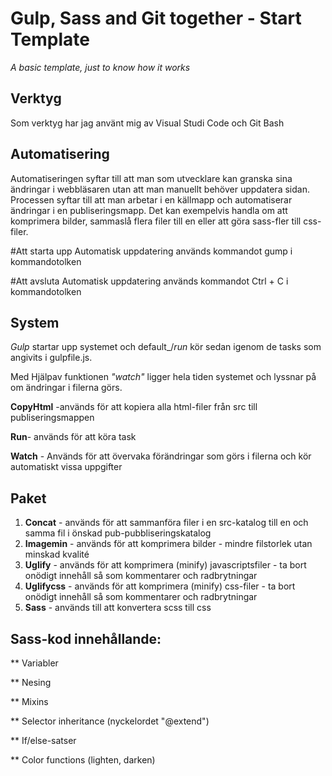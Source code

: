 # Gulp, Sass and Git together - Start Template
_A basic template, just to know how it works_

## Verktyg
Som verktyg har jag använt mig av Visual Studi Code och Git Bash

## Automatisering
Automatiseringen syftar till att man som utvecklare kan granska sina ändringar i webbläsaren utan att man manuellt behöver uppdatera sidan. Processen syftar till att man arbetar i en källmapp och automatiserar ändringar i en publiseringsmapp. Det kan exempelvis handla om att komprimera bilder, sammaslå flera filer till en eller att göra sass-fler till css-filer.

#Att starta upp Automatisk uppdatering används kommandot gump i kommandotolken

#Att avsluta Automatisk uppdatering används kommandot Ctrl + C i kommandotolken

## System
_Gulp_ startar upp systemet och default_/_run_ kör sedan igenom de tasks som angivits i gulpfile.js.

Med Hjälpav funktionen _"watch"_ ligger hela tiden systemet och lyssnar på om ändringar i filerna görs. 

**CopyHtml** -används för att kopiera alla html-filer från src till publiseringsmappen

**Run**- används för att köra task

**Watch** - Används för att övervaka förändringar som görs i filerna och kör automatiskt vissa uppgifter

## Paket
1. **Concat** - används för att sammanföra filer i en src-katalog till en och samma fil i önskad pub-pubbliseringskatalog
2. **Imagemin** - används för att komprimera bilder - mindre filstorlek utan minskad kvalité 
3. **Uglify** - används för att komprimera (minify) javascriptsfiler - ta bort onödigt innehåll så som kommentarer och radbrytningar 
4. **Uglifycss** - används för att komprimera (minify) css-filer - ta bort onödigt innehåll så som kommentarer och radbrytningar 
5. **Sass** - används till att konvertera scss till css


## Sass-kod innehållande:
** Variabler

** Nesing

** Mixins

** Selector inheritance (nyckelordet "@extend")

** If/else-satser

** Color functions (lighten, darken)
